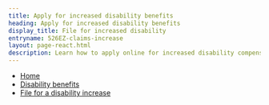 ```yaml
---
title: Apply for increased disability benefits
heading: Apply for increased disability benefits
display_title: File for increased disability
entryname: 526EZ-claims-increase
layout: page-react.html
description: Learn how to apply online for increased disability compensation.
---
```

<nav aria-label="Breadcrumb" aria-live="polite" class="va-nav-breadcrumbs"
id="va-breadcrumbs">
  <ul class="row va-nav-breadcrumbs-list columns" id="va-breadcrumbs-list">
    <li><a href="/">Home</a></li>
    <li><a href="/disability/">Disability benefits</a></li>
    <li><a aria-current="page" href="/disability/how-to-file-claim/">File for a disability increase</a></li>
  </ul>
</nav>
